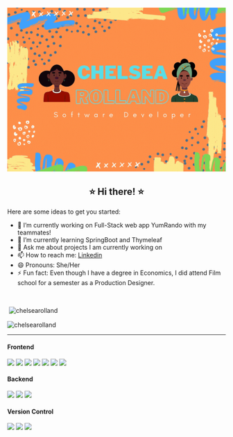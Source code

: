 ![Header](https://github.com/ChelseaRolland/ChelseaRolland/blob/main/chelsea_rolland_banner.gif)

<h2 align="center"> ⭐ Hi there! ⭐ </h2>

Here are some ideas to get you started:

- 🔭 I’m currently working on Full-Stack web app YumRando with my teammates!
- 🌱 I’m currently learning SpringBoot and Thymeleaf
- 💬 Ask me about projects I am currently working on 
- 📫 How to reach me: [Linkedin](https://www.linkedin.com/in/chelsea-rolland/ "Linkedin")
- 😄 Pronouns: She/Her
- ⚡ Fun fact: Even though I have a degree in Economics, I did attend Film school for a semester as a Production Designer.

<br>
<p>&nbsp;<img align="center" src="https://github-readme-stats.vercel.app/api?username=ChelseaRolland&theme=nightowl&show_icons=true&locale=en" alt="chelsearolland" /></p>
<p><img align="center" src="https://github-readme-stats.vercel.app/api/top-langs?username=ChelseaRolland&theme=nightowl&show_icons=true&locale=en&layout=compact" alt="chelsearolland"/></p>

---
#### Frontend
<p float="left">
  <img src="https://img.shields.io/badge/javascript%20-%23323330.svg?&style=for-the-badge&logo=javascript&logoColor=%23F7DF1E"/>
  <img src="https://img.shields.io/badge/html5%20-%23E34F26.svg?&style=for-the-badge&logo=html5&logoColor=white"/>
  <img src="https://img.shields.io/badge/css3%20-%231572B6.svg?&style=for-the-badge&logo=css3&logoColor=white"/>
  <img src="https://img.shields.io/badge/bootstrap%20-%23563D7C.svg?&style=for-the-badge&logo=bootstrap&logoColor=white"/>
  <img src="https://img.shields.io/badge/jquery%20-%230769AD.svg?&style=for-the-badge&logo=jquery&logoColor=white"/>
  <img src="https://img.shields.io/badge/mapbox%20-%230769AD.svg?&style=for-the-badge&logo=mapbox&logoColor=white"/>
  <img src="https://img.shields.io/badge/jasmine%20-%23000000.svg?&style=for-the-badge&logo=jasmine&logoColor=white"/>
</p>

#### Backend
<p float="left">
  <img src="https://img.shields.io/badge/java-%23ED8B00.svg?&style=for-the-badge&logo=java&logoColor=white"/>
  <img src="https://img.shields.io/badge/mysql-%2300f.svg?&style=for-the-badge&logo=mysql&logoColor=white"/>
   <img src="https://img.shields.io/badge/spring%20-%236DB33F.svg?&style=for-the-badge&logo=spring&logoColor=white"/>
</p>

#### Version Control
<p float="left">
  <img src="https://img.shields.io/badge/git%20-%23F05033.svg?&style=for-the-badge&logo=git&logoColor=white"/>
  <img src="https://img.shields.io/badge/github%20-%23121011.svg?&style=for-the-badge&logo=github&logoColor=white"/>
  <img src="https://img.shields.io/badge/gitkraken%20-%23179287.svg?&style=for-the-badge&logo=gitkraken&logoColor=white"/>

</p>

<!--
**ChelseaRolland/ChelseaRolland** is a ✨ _special_ ✨ repository because its `README.md` (this file) appears on your GitHub profile.
